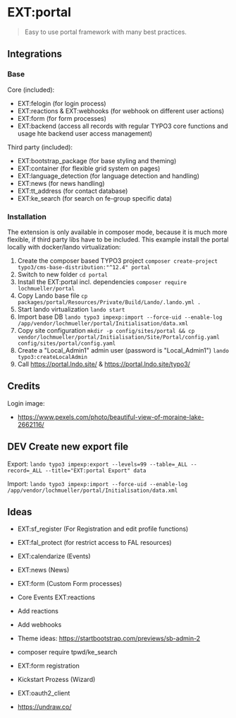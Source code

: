 # EXT:portal

> Easy to use portal framework with many best practices.

## Integrations

### Base 

Core (included):
- EXT:felogin (for login process)
- EXT:reactions & EXT:webhooks (for webhook on different user actions)
- EXT:form (for form processes)
- EXT:backend (access all records with regular TYPO3 core functions and usage hte backend user access management)

Third party (included):
- EXT:bootstrap_package (for base styling and theming)
- EXT:container (for flexible grid system on pages)
- EXT:language_detection (for language detection and handling)
- EXT:news (for news handling)
- EXT:tt_address (for contact database)
- EXT:ke_search (for search on fe-group specific data)

### Installation

The extension is only available in composer mode, because it is much more flexible, if third party libs have to be included. This example install the portal locally with docker/lando virtualization:

1. Create the composer based TYPO3 project `composer create-project typo3/cms-base-distribution:"^12.4" portal`
2. Switch to new folder `cd portal`
3. Install the EXT:portal incl. dependencies `composer require lochmueller/portal`
4. Copy Lando base file `cp packages/portal/Resources/Private/Build/Lando/.lando.yml .`
5. Start lando virtualization `lando start`
6. Import base DB `lando typo3 impexp:import --force-uid --enable-log /app/vendor/lochmueller/portal/Initialisation/data.xml`
7. Copy site configuration `mkdir -p config/sites/portal && cp vendor/lochmueller/portal/Initialisation/Site/Portal/config.yaml config/sites/portal/config.yaml`
8. Create a "Local_Admin1" admin user (password is "Local_Admin1") `lando typo3:createLocalAdmin`
9. Call https://portal.lndo.site/ & https://portal.lndo.site/typo3/

## Credits

Login image:
- https://www.pexels.com/photo/beautiful-view-of-moraine-lake-2662116/


## DEV Create new export file

Export: `lando typo3 impexp:export --levels=99 --table=_ALL --record=_ALL --title="EXT:portal Export" data`

Import: `lando typo3 impexp:import --force-uid --enable-log /app/vendor/lochmueller/portal/Initialisation/data.xml`

## Ideas

- EXT:sf_register (For Registration and edit profile functions)
- EXT:fal_protect (for restrict access to FAL resources)
- EXT:calendarize (Events)
- EXT:news (News)
- EXT:form (Custom Form processes)
- Core Events EXT:reactions
- Add reactions
- Add webhooks
- Theme ideas: https://startbootstrap.com/previews/sb-admin-2
- composer require tpwd/ke_search
- EXT:form registration
- Kickstart Prozess (Wizard)
- EXT:oauth2_client

- https://undraw.co/